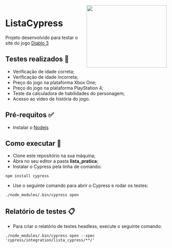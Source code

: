 <img align="right" width="250" height="194" src="https://www.seekpng.com/png/full/140-1404364_diablo-3-logo-png.png">

# ListaCypress
Projeto desenvolvido para testar o site do jogo [Diablo 3](https://us.diablo3.com/pt-br/)

## Testes realizados :pencil:  
* Verificação de idade correta;
* Verificação de idade incorreta;
* Preço do jogo na plataforma Xbox One;
* Preço do jogo na plataforma PlayStation 4;
* Teste da calculadora de habilidades do personagem;
* Acesso ao vídeo de história do jogo.

## Pré-requitos :white_check_mark: 
* Instalar o [Nodejs](https://nodejs.org/en/)

## Como executar :rocket: 
* Clone este repositório na sua máquina;
* Abra no seu editor a pasta **lista_pratica**;
* Instalar o Cypress pela linha de comando:
```
npm install cypress
```
* Use o seguinte comando para abrir o Cypress e rodar os testes:
```
./node_modules/.bin/cypress open
```

## Relatório de testes :clipboard:
* Para criar o relatório de testes headless, execute o seguinte comando:
```
./node_modules/.bin/cypress open --spec 'cypress/integration/lista_cypress/**/'
```
